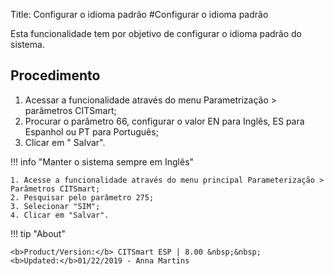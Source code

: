 Title: Configurar o idioma padrão 
#Configurar o idioma padrão

Esta funcionalidade tem por objetivo de configurar o idioma padrão do sistema.  

## Procedimento

1. Acessar a funcionalidade através do menu Parametrização > parâmetros CITSmart;   
2. Procurar o parâmetro 66, configurar o valor EN para Inglês, ES para Espanhol ou PT para Português;
3. Clicar em " Salvar".

!!! info "Manter o sistema sempre em Inglês"  

    1. Acesse a funcionalidade através do menu principal Parameterização > Parâmetros CITSmart;   
    2. Pesquisar pelo parâmetro 275; 
    3. Selecionar "SIM";
    4. Clicar em "Salvar".


!!! tip "About"

    <b>Product/Version:</b> CITSmart ESP | 8.00 &nbsp;&nbsp;
    <b>Updated:</b>01/22/2019 - Anna Martins



